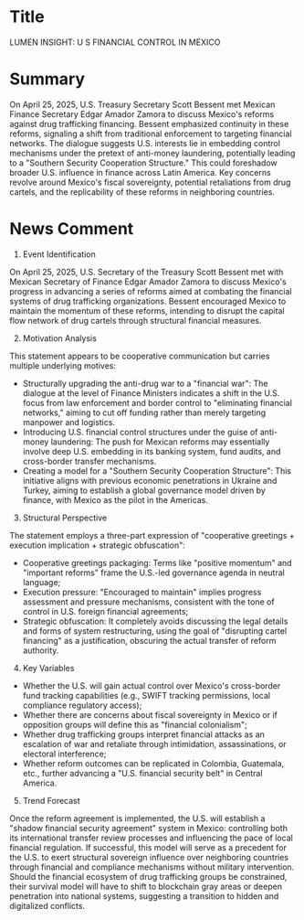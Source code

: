 # Title
LUMEN INSIGHT: U S FINANCIAL CONTROL IN MEXICO

# Summary
On April 25, 2025, U.S. Treasury Secretary Scott Bessent met Mexican Finance Secretary Edgar Amador Zamora to discuss Mexico's reforms against drug trafficking financing. Bessent emphasized continuity in these reforms, signaling a shift from traditional enforcement to targeting financial networks. The dialogue suggests U.S. interests lie in embedding control mechanisms under the pretext of anti-money laundering, potentially leading to a "Southern Security Cooperation Structure." This could foreshadow broader U.S. influence in finance across Latin America. Key concerns revolve around Mexico's fiscal sovereignty, potential retaliations from drug cartels, and the replicability of these reforms in neighboring countries.

# News Comment
1. Event Identification

On April 25, 2025, U.S. Secretary of the Treasury Scott Bessent met with Mexican Secretary of Finance Edgar Amador Zamora to discuss Mexico's progress in advancing a series of reforms aimed at combating the financial systems of drug trafficking organizations. Bessent encouraged Mexico to maintain the momentum of these reforms, intending to disrupt the capital flow network of drug cartels through structural financial measures.

2. Motivation Analysis

This statement appears to be cooperative communication but carries multiple underlying motives:
- Structurally upgrading the anti-drug war to a "financial war": The dialogue at the level of Finance Ministers indicates a shift in the U.S. focus from law enforcement and border control to "eliminating financial networks," aiming to cut off funding rather than merely targeting manpower and logistics.
- Introducing U.S. financial control structures under the guise of anti-money laundering: The push for Mexican reforms may essentially involve deep U.S. embedding in its banking system, fund audits, and cross-border transfer mechanisms.
- Creating a model for a "Southern Security Cooperation Structure": This initiative aligns with previous economic penetrations in Ukraine and Turkey, aiming to establish a global governance model driven by finance, with Mexico as the pilot in the Americas.

3. Structural Perspective

The statement employs a three-part expression of "cooperative greetings + execution implication + strategic obfuscation":
- Cooperative greetings packaging: Terms like "positive momentum" and "important reforms" frame the U.S.-led governance agenda in neutral language;
- Execution pressure: "Encouraged to maintain" implies progress assessment and pressure mechanisms, consistent with the tone of control in U.S. foreign financial agreements;
- Strategic obfuscation: It completely avoids discussing the legal details and forms of system restructuring, using the goal of "disrupting cartel financing" as a justification, obscuring the actual transfer of reform authority.

4. Key Variables
- Whether the U.S. will gain actual control over Mexico's cross-border fund tracking capabilities (e.g., SWIFT tracking permissions, local compliance regulatory access);
- Whether there are concerns about fiscal sovereignty in Mexico or if opposition groups will define this as "financial colonialism";
- Whether drug trafficking groups interpret financial attacks as an escalation of war and retaliate through intimidation, assassinations, or electoral interference;
- Whether reform outcomes can be replicated in Colombia, Guatemala, etc., further advancing a "U.S. financial security belt" in Central America.

5. Trend Forecast

Once the reform agreement is implemented, the U.S. will establish a "shadow financial security agreement" system in Mexico: controlling both its international transfer review processes and influencing the pace of local financial regulation. If successful, this model will serve as a precedent for the U.S. to exert structural sovereign influence over neighboring countries through financial and compliance mechanisms without military intervention. Should the financial ecosystem of drug trafficking groups be constrained, their survival model will have to shift to blockchain gray areas or deepen penetration into national systems, suggesting a transition to hidden and digitalized conflicts.

